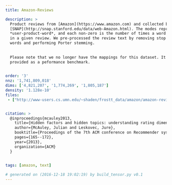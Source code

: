 ```yaml
---
title: Amazon-Reviews

description: >
  Product reviews from [Amazon](https://www.amazon.com) and collected by
  [SNAP](http://snap.stanford.edu/data/web-Amazon.html). The modes represent
  *user-product-word*, and each non-zero is the number of times a word appears
  in a given review. We pre-processed the review text by removing stop
  words and performing Porter stemming.
  
  
  Please note that we no longer have the mappings for this dataset. It is
  provided as a peformance benchmark.
  

order: '3'
nnz: '1,741,809,018'
dims: ['4,821,207', '1,774,269', '1,805,187']
density: '1.128e-10'
files:
 - ["http://www-users.cs.umn.edu/~shaden/frostt_data/amazon/amazon-reviews.tns.gz", Amazon-Reviews tensor]


citation: >
  @inproceedings{mcauley2013,
    title={Hidden factors and hidden topics: understanding rating dimensions with review text},
    author={McAuley, Julian and Leskovec, Jure},
    booktitle={Proceedings of the 7th ACM conference on Recommender systems},
    pages={165--172},
    year={2013},
    organization={ACM}
  }
  

tags: [amazon, text]

# generated on (2016-12-18 19:02:19) by build_tensor.py v0.1
---
```


